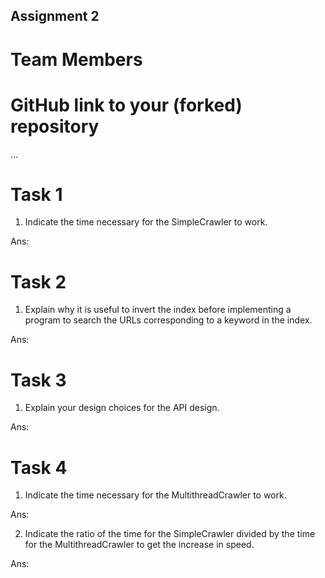 Assignment 2
------------

# Team Members

# GitHub link to your (forked) repository

...

# Task 1

1. Indicate the time necessary for the SimpleCrawler to work.

Ans:



# Task 2

1. Explain why it is useful to invert the index before implementing  a program to search the URLs corresponding to a keyword in the index.

Ans:

# Task 3

1. Explain your design choices for the API design.

Ans:

# Task 4

1.  Indicate the time necessary for the MultithreadCrawler to work.

Ans:

2. Indicate the ratio of the time for the SimpleCrawler divided by the time for the MultithreadCrawler to get the increase in speed.

Ans:


